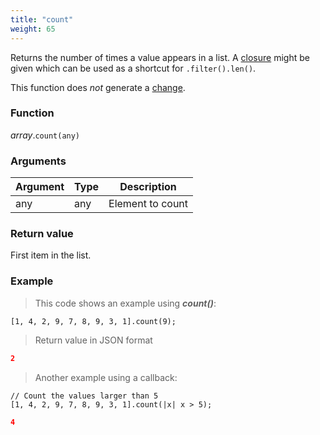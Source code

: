 ```yaml
---
title: "count"
weight: 65
---
```


Returns the number of times a value appears in a list. A [closure](../../closure) might be given which can be used as a shortcut for `.filter().len()`.

This function does *not* generate a [change](../../../overview/changes).

### Function

*array*.`count(any)`

### Arguments

Argument | Type | Description
-------- | ---- | -----------
any | any | Element to count

### Return value

First item in the list.

### Example

> This code shows an example using ***count()***:

```thingsdb,json_response
[1, 4, 2, 9, 7, 8, 9, 3, 1].count(9);
```

> Return value in JSON format

```json
2
```

> Another example using a callback:

```thingsdb,json_response
// Count the values larger than 5
[1, 4, 2, 9, 7, 8, 9, 3, 1].count(|x| x > 5);
```

```json
4
```